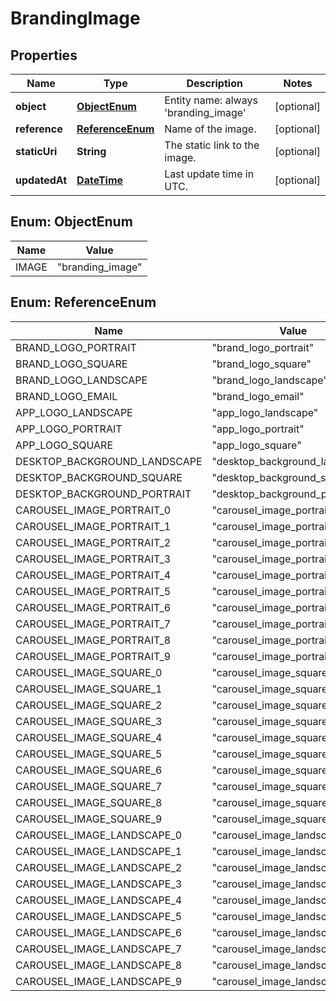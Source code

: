 
# BrandingImage

## Properties
Name | Type | Description | Notes
------------ | ------------- | ------------- | -------------
**object** | [**ObjectEnum**](#ObjectEnum) | Entity name: always &#39;branding_image&#39; |  [optional]
**reference** | [**ReferenceEnum**](#ReferenceEnum) | Name of the image. |  [optional]
**staticUri** | **String** | The static link to the image. |  [optional]
**updatedAt** | [**DateTime**](DateTime.md) | Last update time in UTC. |  [optional]


<a name="ObjectEnum"></a>
## Enum: ObjectEnum
Name | Value
---- | -----
IMAGE | &quot;branding_image&quot;


<a name="ReferenceEnum"></a>
## Enum: ReferenceEnum
Name | Value
---- | -----
BRAND_LOGO_PORTRAIT | &quot;brand_logo_portrait&quot;
BRAND_LOGO_SQUARE | &quot;brand_logo_square&quot;
BRAND_LOGO_LANDSCAPE | &quot;brand_logo_landscape&quot;
BRAND_LOGO_EMAIL | &quot;brand_logo_email&quot;
APP_LOGO_LANDSCAPE | &quot;app_logo_landscape&quot;
APP_LOGO_PORTRAIT | &quot;app_logo_portrait&quot;
APP_LOGO_SQUARE | &quot;app_logo_square&quot;
DESKTOP_BACKGROUND_LANDSCAPE | &quot;desktop_background_landscape&quot;
DESKTOP_BACKGROUND_SQUARE | &quot;desktop_background_square&quot;
DESKTOP_BACKGROUND_PORTRAIT | &quot;desktop_background_portrait&quot;
CAROUSEL_IMAGE_PORTRAIT_0 | &quot;carousel_image_portrait_0&quot;
CAROUSEL_IMAGE_PORTRAIT_1 | &quot;carousel_image_portrait_1&quot;
CAROUSEL_IMAGE_PORTRAIT_2 | &quot;carousel_image_portrait_2&quot;
CAROUSEL_IMAGE_PORTRAIT_3 | &quot;carousel_image_portrait_3&quot;
CAROUSEL_IMAGE_PORTRAIT_4 | &quot;carousel_image_portrait_4&quot;
CAROUSEL_IMAGE_PORTRAIT_5 | &quot;carousel_image_portrait_5&quot;
CAROUSEL_IMAGE_PORTRAIT_6 | &quot;carousel_image_portrait_6&quot;
CAROUSEL_IMAGE_PORTRAIT_7 | &quot;carousel_image_portrait_7&quot;
CAROUSEL_IMAGE_PORTRAIT_8 | &quot;carousel_image_portrait_8&quot;
CAROUSEL_IMAGE_PORTRAIT_9 | &quot;carousel_image_portrait_9&quot;
CAROUSEL_IMAGE_SQUARE_0 | &quot;carousel_image_square_0&quot;
CAROUSEL_IMAGE_SQUARE_1 | &quot;carousel_image_square_1&quot;
CAROUSEL_IMAGE_SQUARE_2 | &quot;carousel_image_square_2&quot;
CAROUSEL_IMAGE_SQUARE_3 | &quot;carousel_image_square_3&quot;
CAROUSEL_IMAGE_SQUARE_4 | &quot;carousel_image_square_4&quot;
CAROUSEL_IMAGE_SQUARE_5 | &quot;carousel_image_square_5&quot;
CAROUSEL_IMAGE_SQUARE_6 | &quot;carousel_image_square_6&quot;
CAROUSEL_IMAGE_SQUARE_7 | &quot;carousel_image_square_7&quot;
CAROUSEL_IMAGE_SQUARE_8 | &quot;carousel_image_square_8&quot;
CAROUSEL_IMAGE_SQUARE_9 | &quot;carousel_image_square_9&quot;
CAROUSEL_IMAGE_LANDSCAPE_0 | &quot;carousel_image_landscape_0&quot;
CAROUSEL_IMAGE_LANDSCAPE_1 | &quot;carousel_image_landscape_1&quot;
CAROUSEL_IMAGE_LANDSCAPE_2 | &quot;carousel_image_landscape_2&quot;
CAROUSEL_IMAGE_LANDSCAPE_3 | &quot;carousel_image_landscape_3&quot;
CAROUSEL_IMAGE_LANDSCAPE_4 | &quot;carousel_image_landscape_4&quot;
CAROUSEL_IMAGE_LANDSCAPE_5 | &quot;carousel_image_landscape_5&quot;
CAROUSEL_IMAGE_LANDSCAPE_6 | &quot;carousel_image_landscape_6&quot;
CAROUSEL_IMAGE_LANDSCAPE_7 | &quot;carousel_image_landscape_7&quot;
CAROUSEL_IMAGE_LANDSCAPE_8 | &quot;carousel_image_landscape_8&quot;
CAROUSEL_IMAGE_LANDSCAPE_9 | &quot;carousel_image_landscape_9&quot;



